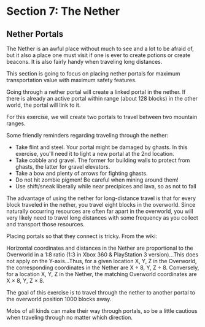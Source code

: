 # Section 7: The Nether

## Nether Portals

The Nether is an awful place without much to see and a lot to be afraid of, but it also a place one must visit if one is ever to create potions or create beacons. It is also fairly handy when traveling long distances.

This section is going to focus on placing nether portals for maximum transportation value with maximum safety features.

Going through a nether portal will create a linked portal in the nether. If there is already an active portal within range (about 128 blocks) in the other world, the portal will link to it.

For this exercise, we will create two portals to travel between two mountain ranges.

Some friendly reminders regarding traveling through the nether:

* Take flint and steel. Your portal might be damaged by ghasts. In this exercise, you'll need it to light a new portal at the 2nd location.
* Take cobble and gravel. The former for building walls to protect from ghasts, the latter for gravel elevators.
* Take a bow and plenty of arrows for fighting ghasts.
* Do not hit zombie pigmen! Be careful when mining around them!
* Use shift/sneak liberally while near precipices and lava, so as not to fall

The advantage of using the nether for long-distance travel is that for every block traveled in the nether, you travel eight blocks in the overworld. Since naturally occurring resources are often far apart in the overworld, you will very likely need to travel long distances with some frequency as you collect and transport those resources.

Placing portals so that they connect is tricky. From the wiki:

Horizontal coordinates and distances in the Nether are proportional to the Overworld in a 1:8 ratio (1:3 in Xbox 360 & PlayStation 3 version)...This does not apply on the Y-axis...Thus, for a given location X, Y, Z in the Overworld, the corresponding coordinates in the Nether are X ÷ 8, Y, Z ÷ 8. Conversely, for a location X, Y, Z in the Nether, the matching Overworld coordinates are X × 8, Y, Z × 8.

The goal of this exercise is to travel through the nether to another portal to the overworld position 1000 blocks away.

Mobs of all kinds can make their way through portals, so be a little cautious when traveling through no matter which direction.
